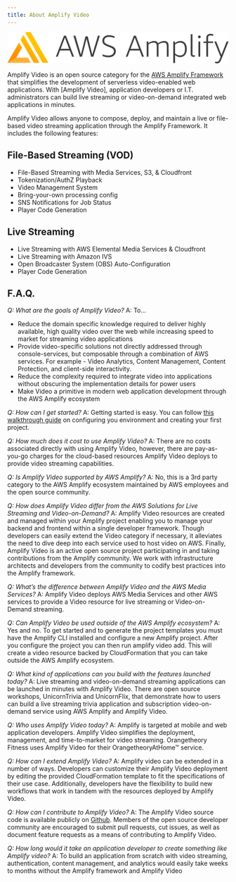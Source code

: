 ```yaml
---
title: About Amplify Video
---
```


![icon](./aws-amplify-banner.png)

Amplify Video is an open source category for the [AWS Amplify Framework](https://docs.amplify.aws/) that simplifies the development of serverless video-enabled web applications. With [Amplify Video], application developers or I.T. administrators can build live streaming or video-on-demand integrated web applications in minutes.

Amplify Video allows anyone to compose, deploy, and maintain a live or file-based video streaming application through the Amplify Framework. It includes the following features:

## File-Based Streaming (VOD)

* File-Based Streaming with Media Services, S3, & Cloudfront
* Tokenization/AuthZ Playback
* Video Management System 
* Bring-your-own processing config
* SNS Notifications for Job Status
* Player Code Generation

## Live Streaming

* Live Streaming with AWS Elemental Media Services & Cloudfront
* Live Streaming with Amazon IVS
* Open Broadcaster System (OBS) Auto-Configuration
* Player Code Generation


## F.A.Q.


*Q: What are the goals of Amplify Video?*
A: To...

* Reduce the domain specific knowledge required to deliver highly available, high quality video over the web while increasing speed to market for streaming video applications
* Provide video-specific solutions not directly addressed through console-services, but composable through a combination of AWS services. For example - Video Analytics, Content Management, Content Protection, and client-side interactivity.
* Reduce the complexity required to integrate video into applications without obscuring the implementation details for power users
* Make Video a primitive in modern web application development through the AWS Amplify ecosystem


*Q: How can I get started?*
A: Getting started is easy. You can follow [this walkthrough guide](https://aws.amazon.com/blogs/media/introducing_aws_amplify_video/) on configuring you environment and creating your first project.

*Q: How much does it cost to use Amplify Video?*
A: There are no costs associated directly with using Amplify Video, however, there are pay-as-you-go charges for the cloud-based resources Amplify Video deploys to provide video streaming capabilities. 

*Q: Is Amplify Video supported by AWS Amplify?*
A: No, this is a 3rd party category to the AWS Amplify ecosystem maintained by AWS employees and the open source community.

*Q: How does Amplify Video differ from the AWS Solutions for Live Streaming and Video-on-Demand?*
A: Amplify Video resources are created and managed within your Amplify project enabling you to manage your backend and frontend within a single developer framework. Though developers can easily extend the Video category if necessary, it alleviates the need to dive deep into each service used to host video on AWS. Finally, Amplify Video is an active open source project participating in and taking contributions from the Amplify community. We work with infrastructure architects and developers from the community to codify best practices into the Amplify framework.

*Q: What’s the difference between Amplify Video and the AWS Media Services?*
A:  Amplify Video deploys AWS Media Services and other AWS services to provide a Video resource for live streaming or Video-on-Demand streaming.

*Q: Can Amplify Video be used outside of the AWS Amplify ecosystem?*
A: Yes and no. To get started and to generate the project templates you must have the Amplify CLI installed and configure a new Amplify project. After you configure the project you can then run amplify video add. This will create a video resource backed by CloudFormation that you can take outside the AWS Amplify ecosystem.

*Q: What kind of applications can you build with the features launched today?*
A: Live streaming and video-on-demand streaming applications can be launched in minutes with Amplify Video. There are open source workshops, UnicornTrivia and UnicornFlix, that demonstrate how to users can build a live streaming trivia application and subscription video-on-demand service using AWS Amplify and Amplify Video.

*Q: Who uses Amplify Video today?*
A: Amplify is targeted at mobile and web application developers. Amplify Video simplifies the deployment, management, and time-to-market for video streaming. Orangetheory Fitness uses Amplify Video for their OrangetheoryAtHome™ service.

*Q: How can I extend Amplify Video?*
A: Amplify video can be extended in a number of ways. Developers can customize their Amplify Video deployment by editing the provided CloudFormation template to fit the specifications of their use case. Additionally, developers have the flexibility to build new workflows that work in tandem with the resources deployed by Amplify Video.

*Q: How can I contribute to Amplify Video?*
A: The Amplify Video source code is available publicly on [Github](https://github.com/awslabs/amplify-video). Members of the open source developer community are encouraged to submit pull requests, cut issues, as well as document feature requests as a means of contributing to Amplify 
Video.

*Q: How long would it take an application developer to create something like Amplify video?*
A: To build an application from scratch with video streaming, authentication, content management, and analytics would easily take weeks to months without the Amplify framework and Amplify Video


